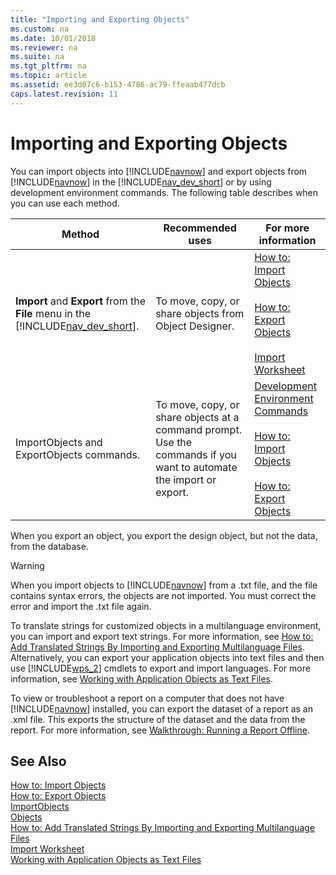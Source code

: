 ```yaml
---
title: "Importing and Exporting Objects"
ms.custom: na
ms.date: 10/01/2018
ms.reviewer: na
ms.suite: na
ms.tgt_pltfrm: na
ms.topic: article
ms.assetid: ee3d07c6-b153-4786-ac79-ffeaab477dcb
caps.latest.revision: 11
---
```

# Importing and Exporting Objects
You can import objects into [!INCLUDE[navnow](includes/navnow_md.md)] and export objects from [!INCLUDE[navnow](includes/navnow_md.md)] in the [!INCLUDE[nav_dev_short](includes/nav_dev_short_md.md)] or by using development environment commands. The following table describes when you can use each method.  
  
|Method|Recommended uses|For more information|  
|------------|----------------------|--------------------------|  
|**Import** and **Export** from the **File** menu in the [!INCLUDE[nav_dev_short](includes/nav_dev_short_md.md)].|To move, copy, or share objects from Object Designer.|[How to: Import Objects](How-to--Import-Objects.md)<br /><br /> [How to: Export Objects](How-to--Export-Objects.md)<br /><br /> [Import Worksheet](Import-Worksheet.md)|  
|ImportObjects and ExportObjects commands.|To move, copy, or share objects at a command prompt. Use the commands if you want to automate the import or export.|[Development Environment Commands](Development-Environment-Commands.md)<br /><br /> [How to: Import Objects](How-to--Import-Objects.md)<br /><br /> [How to: Export Objects](How-to--Export-Objects.md)|  
  
 When you export an object, you export the design object, but not the data, from the database.  
  
> [!WARNING]  
>  When you import objects to [!INCLUDE[navnow](includes/navnow_md.md)] from a .txt file, and the file contains syntax errors, the objects are not imported. You must correct the error and import the .txt file again.  
  
 To translate strings for customized objects in a multilanguage environment, you can import and export text strings. For more information, see [How to: Add Translated Strings By Importing and Exporting Multilanguage Files](How-to--Add-Translated-Strings-By-Importing-and-Exporting-Multilanguage-Files.md). Alternatively, you can export your application objects into text files and then use [!INCLUDE[wps_2](includes/wps_2_md.md)] cmdlets to export and import languages. For more information, see [Working with Application Objects as Text Files](Working-with-Application-Objects-as-Text-Files.md).  
  
 To view or troubleshoot a report on a computer that does not have [!INCLUDE[navnow](includes/navnow_md.md)] installed, you can export the dataset of a report as an .xml file. This exports the structure of the dataset and the data from the report. For more information, see [Walkthrough: Running a Report Offline](Walkthrough--Running-a-Report-Offline.md).  
  
## See Also  
 [How to: Import Objects](How-to--Import-Objects.md)   
 [How to: Export Objects](How-to--Export-Objects.md)   
 [ImportObjects](ImportObjects.md)   
 [Objects](Objects.md)   
 [How to: Add Translated Strings By Importing and Exporting Multilanguage Files](How-to--Add-Translated-Strings-By-Importing-and-Exporting-Multilanguage-Files.md)   
 [Import Worksheet](Import-Worksheet.md)   
 [Working with Application Objects as Text Files](Working-with-Application-Objects-as-Text-Files.md)
